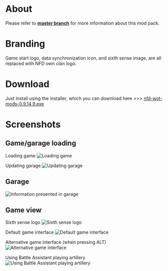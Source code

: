 # About #
Please refer to **[master branch](https://github.com/atterdag/atterdag-wot-mods)** for more information about this mod pack.

# Branding #
Game start logo, data synchronization icon, and sixth sense image, are all replaced with NFD own clan logo.

# Download #
Just install using the installer, which you can download here >>> [nfd-wot-mods-0.9.14.9.exe](https://dl.dropboxusercontent.com/u/11915528/wot/nfd-wot-mods-0.9.14.9.exe)

# Screenshots #
## Game/garage loading ##
Loading game
![Loading game](https://raw.githubusercontent.com/atterdag/atterdag-wot-mods/nfd/nfd-wot-mods/screenshots/loading.jpg)

Updating garage
![Updating garage](https://raw.githubusercontent.com/atterdag/atterdag-wot-mods/nfd/nfd-wot-mods/screenshots/updating.jpg)

## Garage ##
![Information presented in garage](https://raw.githubusercontent.com/atterdag/atterdag-wot-mods/nfd/nfd-wot-mods/screenshots/garage.jpg)

## Game view ##
Sixth sense logo
![Sixth sense logo](https://raw.githubusercontent.com/atterdag/atterdag-wot-mods/nfd/nfd-wot-mods/screenshots/sixthsense.jpg)

Default game interface
![Default game interface](https://raw.githubusercontent.com/atterdag/atterdag-wot-mods/nfd/nfd-wot-mods/screenshots/default.jpg)

Alternative game interface (when pressing ALT)
![Alternative game interface](https://raw.githubusercontent.com/atterdag/atterdag-wot-mods/nfd/nfd-wot-mods/screenshots/alternative.jpg)

Using Battle Assistant playing artillery
![Using Battle Assistant playing artillery](https://raw.githubusercontent.com/atterdag/atterdag-wot-mods/nfd/nfd-wot-mods/screenshots/battleassistant.jpg)
